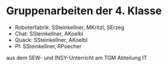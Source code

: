 Gruppenarbeiten der 4. Klasse
=============================

- Roboterfabrik: SSteinkellner, MKritzl, SErzeg
- Chat: SSteinkellner, AKoelbl
- Quack: SSteinkellner, AKoelbl
- PI: SSteinkellner, RPoecher


aus dem SEW- und INSY-Unterricht am TGM Abteilung IT
